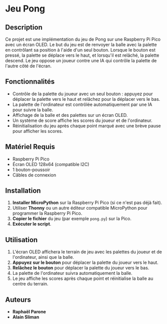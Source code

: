 # Jeu Pong

## Description

Ce projet est une implémentation du jeu de Pong sur une Raspberry Pi Pico avec un écran OLED. Le but du jeu est de renvoyer la balle avec la palette en contrôlant sa position à l'aide d'un seul bouton. Lorsque le bouton est pressé, la palette se déplace vers le haut, et lorsqu'il est relâché, la palette descend. Le jeu oppose un joueur contre une IA qui contrôle la palette de l'autre côté de l'écran.

## Fonctionnalités

- Contrôle de la palette du joueur avec un seul bouton : appuyez pour déplacer la palette vers le haut et relâchez pour la déplacer vers le bas.
- La palette de l'ordinateur est contrôlée automatiquement par une IA pour suivre la balle.
- Affichage de la balle et des palettes sur un écran OLED.
- Un système de score affiche les scores du joueur et de l'ordinateur.
- Réinitialisation du jeu après chaque point marqué avec une brève pause pour afficher les scores.

## Matériel Requis

- Raspberry Pi Pico
- Écran OLED 128x64 (compatible I2C)
- 1 bouton-poussoir
- Câbles de connexion

## Installation

1. **Installer MicroPython** sur la Raspberry Pi Pico (si ce n'est pas déjà fait).
2. Utiliser **Thonny** ou un autre éditeur compatible MicroPython pour programmer la Raspberry Pi Pico.
3. **Copier le fichier** du jeu (par exemple `pong.py`) sur la Pico.
4. **Exécuter le script**.

## Utilisation

1. L'écran OLED affichera le terrain de jeu avec les palettes du joueur et de l'ordinateur, ainsi que la balle.
2. **Appuyez sur le bouton** pour déplacer la palette du joueur vers le haut.
3. **Relâchez le bouton** pour déplacer la palette du joueur vers le bas.
4. La palette de l'ordinateur suivra automatiquement la balle.
5. Le jeu affiche les scores après chaque point et réinitialise la balle au centre du terrain.

## Auteurs

- **Raphaël Parone**
- **Alain Sliman**
